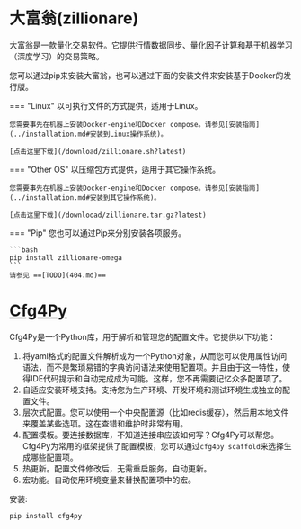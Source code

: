 
# 大富翁(zillionare)

大富翁是一款量化交易软件。它提供行情数据同步、量化因子计算和基于机器学习（深度学习）的交易策略。

您可以通过pip来安装大富翁，也可以通过下面的安装文件来安装基于Docker的发行版。

=== "Linux"
    以可执行文件的方式提供，适用于Linux。
    
    您需要事先在机器上安装Docker-engine和Docker compose。请参见[安装指南](../installation.md#安装到Linux操作系统)。
    
    [点击这里下载](/download/zillionare.sh?latest)

=== "Other OS"
    以压缩包方式提供，适用于其它操作系统。
    
    您需要事先在机器上安装Docker-engine和Docker compose。请参见[安装指南](../installation.md#安装到其它操作系统)。
    
    [点击这里下载](/downlooad/zillionare.tar.gz?latest)

=== "Pip"
    您也可以通过Pip来分别安装各项服务。

    ```bash
    pip install zillionare-omega
    ```
    请参见 ==[TODO](404.md)==

# [Cfg4Py](https://pypi.org/project/cfg4py/)

Cfg4Py是一个Python库，用于解析和管理您的配置文件。它提供以下功能：

1. 将yaml格式的配置文件解析成为一个Python对象，从而您可以使用属性访问语法，而不是繁琐易错的字典访问语法来使用配置项。并且由于这一特性，使得IDE代码提示和自动完成成为可能。这样，您不再需要记忆众多配置项了。
2. 自适应安装环境支持。支持您为生产环境、开发环境和测试环境生成独立的配置文件。
3. 层次式配置。您可以使用一个中央配置源（比如redis缓存），然后用本地文件来覆盖某些选项。这在查错和维护时非常有用。
4. 配置模板。要连接数据库，不知道连接串应该如何写？Cfg4Py可以帮您。Cfg4Py为常用的框架提供了配置模板，您可以通过`cfg4py scaffold`来选择生成哪些配置项。
5. 热更新。配置文件修改后，无需重启服务，自动更新。
6. 宏功能。自动使用环境变量来替换配置项中的宏。

安装:
```
pip install cfg4py
```